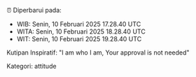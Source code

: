 ⏰ Diperbarui pada:
- WIB: Senin, 10 Februari 2025 17.28.40 UTC
- WITA: Senin, 10 Februari 2025 18.28.40 UTC
- WIT: Senin, 10 Februari 2025 19.28.40 UTC

Kutipan Inspiratif:
"I am who I am, Your approval is not needed"


Kategori: attitude

